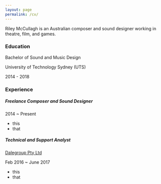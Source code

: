 ```yaml
---
layout: page
permalink: /cv/
---
```


Riley McCullagh is an Australian composer and sound designer working in theatre, film, and games.

### Education

Bachelor of Sound and Music Design

University of Technology Sydney (UTS)

2014 - 2018



### Experience

##### Freelance Composer and Sound Designer

2014 ~ Present

- this
- that


##### Technical and Support Analyst

[Dalegroup Pty Ltd](http://dalegroup.net/)

Feb 2016 ~ June 2017

  - this
  - that
